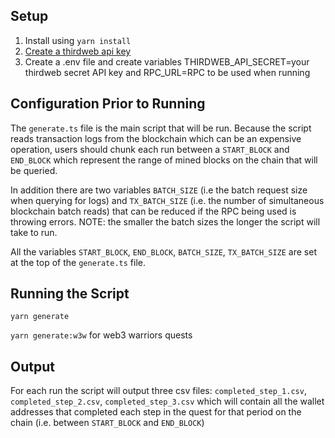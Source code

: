 ## Setup

1. Install using `yarn install`
2. [Create a thirdweb api key](https://portal.thirdweb.com/api-keys#creating-an-api-key)
3. Create a .env file and create variables THIRDWEB_API_SECRET=your thirdweb secret API key and RPC_URL=RPC to be used when running

## Configuration Prior to Running

The `generate.ts` file is the main script that will be run. Because the script reads transaction logs from the blockchain which can be an expensive operation, users should chunk each run between a `START_BLOCK` and `END_BLOCK` which represent the range of mined blocks on the chain that will be queried.

In addition there are two variables `BATCH_SIZE` (i.e the batch request size when querying for logs) and `TX_BATCH_SIZE` (i.e. the number of simultaneous blockchain batch reads) that can be reduced if the RPC being used is throwing errors. NOTE: the smaller the batch sizes the longer the script will take to run.

All the variables `START_BLOCK`, `END_BLOCK`, `BATCH_SIZE`, `TX_BATCH_SIZE` are set at the top of the `generate.ts` file.

## Running the Script

`yarn generate`

`yarn generate:w3w` for web3 warriors quests

## Output

For each run the script will output three csv files: `completed_step_1.csv`, `completed_step_2.csv`, `completed_step_3.csv` which will contain all the wallet addresses that completed each step in the quest for that period on the chain (i.e. between `START_BLOCK` and `END_BLOCK`)
